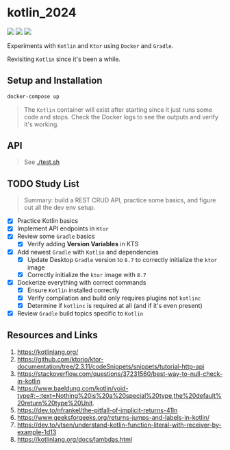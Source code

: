 # kotlin_2024

[![](https://img.shields.io/badge/Kotlin-1.9.22-purple.svg)](https://kotlinlang.org/) [![](https://img.shields.io/badge/ktor-2.3.11-purple.svg)](https://ktor.io/docs/welcome.html)
[![](https://img.shields.io/badge/gradle-8.7-blue.svg)](https://docs.gradle.org/current/userguide/userguide.html)

Experiments with `Kotlin` and `Ktor` using `Docker` and `Gradle`.

Revisiting  `Kotlin` since it's been a while.

## Setup and Installation

```bash
docker-compose up
```

> The `Kotlin` container will exist after starting since it just runs some code and stops. Check the Docker logs to see the outputs and verify it's working.

## API

> See [./test.sh](./test.sh)

## TODO Study List

> Summary: build a REST CRUD API, practice some basics, and figure out all the dev env setup.

- [x] Practice Kotlin basics
- [x] Implement API endpoints in `Ktor`
- [x] Review some `Gradle` basics
  - [x] Verify adding **Version Variables** in KTS
- [x] Add newest `Gradle` with `Kotlin` and dependencies
  - [x] Update Desktop `Gradle` version to `8.7` to correctly initialize the `ktor` image
  - [x] Correctly initialize the `ktor` image with `8.7`
- [x] Dockerize everything with correct commands
  - [x] Ensure `Kotlin` installed correctly
  - [x] Verify compilation and build only requires plugins not `kotlinc`
  - [x] Determine if `kotlinc` is required at all (and if it's even present)
- [x] Review `Gradle` build topics specific to `Kotlin`

## Resources and Links 

1. https://kotlinlang.org/
2. https://github.com/ktorio/ktor-documentation/tree/2.3.11/codeSnippets/snippets/tutorial-http-api
3. https://stackoverflow.com/questions/37231560/best-way-to-null-check-in-kotlin
4. https://www.baeldung.com/kotlin/void-type#:~:text=Nothing%20is%20a%20special%20type,the%20default%20return%20type%20Unit.
5. https://dev.to/nfrankel/the-pitfall-of-implicit-returns-41ln
6. https://www.geeksforgeeks.org/returns-jumps-and-labels-in-kotlin/
7. https://dev.to/vtsen/understand-kotlin-function-literal-with-receiver-by-example-1d13
8. https://kotlinlang.org/docs/lambdas.html